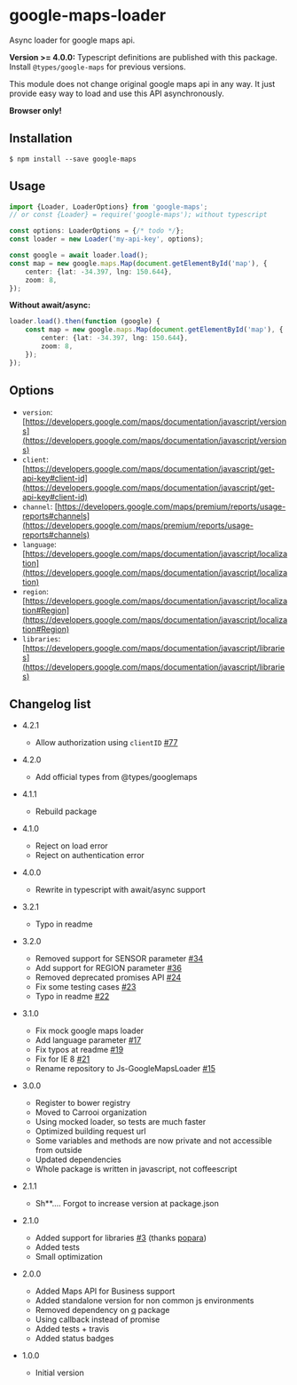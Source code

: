 # google-maps-loader

Async loader for google maps api.

**Version >= 4.0.0:** Typescript definitions are published with this package. Install `@types/google-maps` for previous 
versions.

This module does not change original google maps api in any way. It just provide easy way to load and use this API
asynchronously.

**Browser only!**

## Installation

```
$ npm install --save google-maps
```

## Usage

```typescript
import {Loader, LoaderOptions} from 'google-maps';
// or const {Loader} = require('google-maps'); without typescript

const options: LoaderOptions = {/* todo */};
const loader = new Loader('my-api-key', options);

const google = await loader.load();
const map = new google.maps.Map(document.getElementById('map'), {
    center: {lat: -34.397, lng: 150.644},
    zoom: 8,
});
```

**Without await/async:**

```typescript
loader.load().then(function (google) {
    const map = new google.maps.Map(document.getElementById('map'), {
        center: {lat: -34.397, lng: 150.644},
        zoom: 8,
    });
});
```

## Options

* `version`: [https://developers.google.com/maps/documentation/javascript/versions](https://developers.google.com/maps/documentation/javascript/versions)
* `client`: [https://developers.google.com/maps/documentation/javascript/get-api-key#client-id](https://developers.google.com/maps/documentation/javascript/get-api-key#client-id)
* `channel`: [https://developers.google.com/maps/premium/reports/usage-reports#channels](https://developers.google.com/maps/premium/reports/usage-reports#channels)
* `language`: [https://developers.google.com/maps/documentation/javascript/localization](https://developers.google.com/maps/documentation/javascript/localization)
* `region`: [https://developers.google.com/maps/documentation/javascript/localization#Region](https://developers.google.com/maps/documentation/javascript/localization#Region)
* `libraries`: [https://developers.google.com/maps/documentation/javascript/libraries](https://developers.google.com/maps/documentation/javascript/libraries)

## Changelog list

* 4.2.1
    + Allow authorization using `clientID` [#77](https://github.com/davidkudera/google-maps-loader/pull/77) 

* 4.2.0
    + Add official types from @types/googlemaps

* 4.1.1
    + Rebuild package

* 4.1.0
    + Reject on load error
    + Reject on authentication error

* 4.0.0
    + Rewrite in typescript with await/async support

* 3.2.1
    + Typo in readme

* 3.2.0
    + Removed support for SENSOR parameter [#34](https://github.com/davidkudera/google-maps-loader/pull/34)
    + Add support for REGION parameter [#36](https://github.com/davidkudera/google-maps-loader/pull/36)
    + Removed deprecated promises API [#24](https://github.com/davidkudera/google-maps-loader/issues/24)
    + Fix some testing cases [#23](https://github.com/davidkudera/google-maps-loader/pull/23)
    + Typo in readme [#22](https://github.com/davidkudera/google-maps-loader/pull/22)

* 3.1.0
    + Fix mock google maps loader 
    + Add language parameter [#17](https://github.com/davidkudera/google-maps-loader/pull/17)
    + Fix typos at readme [#19](https://github.com/davidkudera/google-maps-loader/pull/19)
    + Fix for IE 8 [#21](https://github.com/davidkudera/google-maps-loader/pull/21)
    + Rename repository to Js-GoogleMapsLoader [#15](https://github.com/davidkudera/google-maps-loader/issues/15)

* 3.0.0
    + Register to bower registry
    + Moved to Carrooi organization
    + Using mocked loader, so tests are much faster
    + Optimized building request url
    + Some variables and methods are now private and not accessible from outside
    + Updated dependencies
    + Whole package is written in javascript, not coffeescript

* 2.1.1
    + Sh**.... Forgot to increase version at package.json

* 2.1.0
    + Added support for libraries [#3](https://github.com/davidkudera/google-maps-loader/pull/3) (thanks [popara](https://github.com/popara))
    + Added tests
    + Small optimization

* 2.0.0
    + Added Maps API for Business support
    + Added standalone version for non common js environments
    + Removed dependency on [q](https://github.com/kriskowal/q) package
    + Using callback instead of promise
    + Added tests + travis
    + Added status badges

* 1.0.0
    + Initial version
